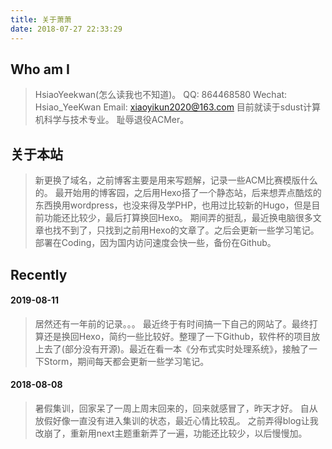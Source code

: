```yaml
---
title: 关于萧萧
date: 2018-07-27 22:33:29
---
```


## Who am I
>HsiaoYeekwan(怎么读我也不知道)。
QQ: 864468580
Wechat: Hsiao_YeeKwan
Email: xiaoyikun2020@163.com
目前就读于sdust计算机科学与技术专业。
耻辱退役ACMer。

## 关于本站
> 新更换了域名，之前博客主要是用来写题解，记录一些ACM比赛模版什么的。
最开始用的博客园，之后用Hexo搭了一个静态站，后来想弄点酷炫的东西换用wordpress，也没来得及学PHP，也用过比较新的Hugo，但是目前功能还比较少，最后打算换回Hexo。
期间弄的挺乱，最近换电脑很多文章也找不到了，只找到之前用Hexo的文章了。之后会更新一些学习笔记。
部署在Coding，因为国内访问速度会快一些，备份在Github。
## Recently

#### 2019-08-11
> 居然还有一年前的记录。。。
最近终于有时间搞一下自己的网站了。最终打算还是换回Hexo，简约一些比较好。整理了一下Github，软件杯的项目放上去了(部分没有开源)。最近在看一本《分布式实时处理系统》，接触了一下Storm，期间每天都会更新一些学习笔记。

#### 2018-08-08
>暑假集训，回家呆了一周上周末回来的，回来就感冒了，昨天才好。
自从放假好像一直没有进入集训的状态，最近心情比较乱。
之前弄得blog让我改崩了，重新用next主题重新弄了一遍，功能还比较少，以后慢慢加。

